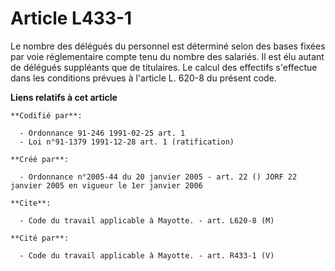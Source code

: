 # Article L433-1

Le nombre des délégués du personnel est déterminé selon des bases fixées par voie réglementaire compte tenu du nombre des
salariés. Il est élu autant de délégués suppléants que de titulaires. Le calcul des effectifs s'effectue dans les conditions
prévues à l'article L. 620-8 du présent code.

**Liens relatifs à cet article**

	**Codifié par**:

	  - Ordonnance 91-246 1991-02-25 art. 1
	  - Loi n°91-1379 1991-12-28 art. 1 (ratification)

	**Créé par**:

	  - Ordonnance n°2005-44 du 20 janvier 2005 - art. 22 () JORF 22 janvier 2005 en vigueur le 1er janvier 2006

	**Cite**:

	  - Code du travail applicable à Mayotte. - art. L620-8 (M)

	**Cité par**:

	  - Code du travail applicable à Mayotte. - art. R433-1 (V)
